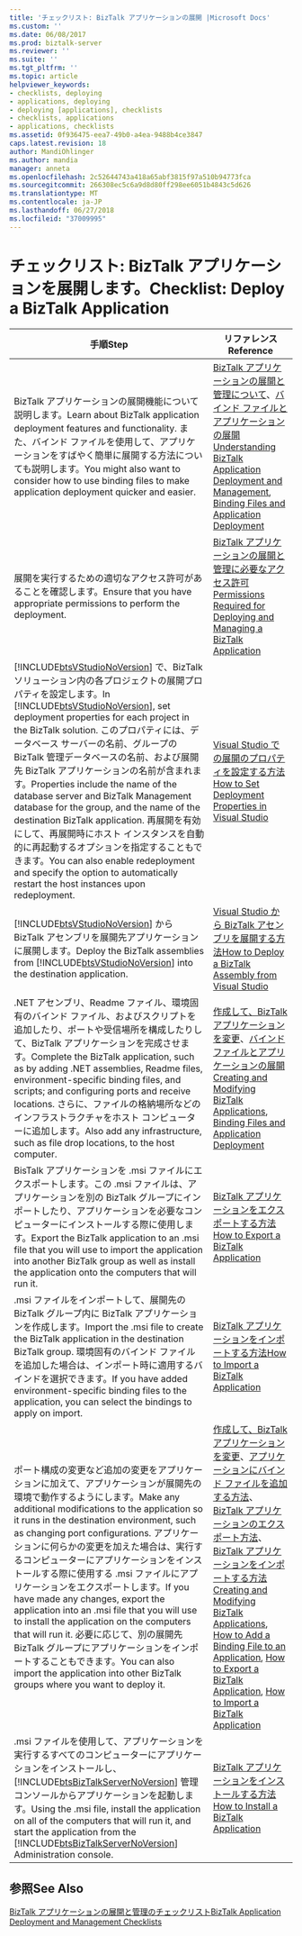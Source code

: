 ```yaml
---
title: 'チェックリスト: BizTalk アプリケーションの展開 |Microsoft Docs'
ms.custom: ''
ms.date: 06/08/2017
ms.prod: biztalk-server
ms.reviewer: ''
ms.suite: ''
ms.tgt_pltfrm: ''
ms.topic: article
helpviewer_keywords:
- checklists, deploying
- applications, deploying
- deploying [applications], checklists
- checklists, applications
- applications, checklists
ms.assetid: 0f936475-eea7-49b0-a4ea-9488b4ce3847
caps.latest.revision: 18
author: MandiOhlinger
ms.author: mandia
manager: anneta
ms.openlocfilehash: 2c52644743a418a65abf3815f97a510b94773fca
ms.sourcegitcommit: 266308ec5c6a9d8d80ff298ee6051b4843c5d626
ms.translationtype: MT
ms.contentlocale: ja-JP
ms.lasthandoff: 06/27/2018
ms.locfileid: "37009995"
---
```

# <a name="checklist-deploy-a-biztalk-application"></a><span data-ttu-id="36fe5-102">チェックリスト: BizTalk アプリケーションを展開します。</span><span class="sxs-lookup"><span data-stu-id="36fe5-102">Checklist: Deploy a BizTalk Application</span></span>

|                                                                                                                                                                                                             <span data-ttu-id="36fe5-103">手順</span><span class="sxs-lookup"><span data-stu-id="36fe5-103">Step</span></span>                                                                                                                                                                                                             |                                                                                                                                                                                          <span data-ttu-id="36fe5-104">リファレンス</span><span class="sxs-lookup"><span data-stu-id="36fe5-104">Reference</span></span>                                                                                                                                                                                          |
|------------------------------------------------------------------------------------------------------------------------------------------------------------------------------------------------------------------------------------------------------------------------------------------------------------------------------------------------------------------------------------------------------------------------------|---------------------------------------------------------------------------------------------------------------------------------------------------------------------------------------------------------------------------------------------------------------------------------------------------------------------------------------------------------------------------------------------|
|                                                                                                                      <span data-ttu-id="36fe5-105">BizTalk アプリケーションの展開機能について説明します。</span><span class="sxs-lookup"><span data-stu-id="36fe5-105">Learn about BizTalk application deployment features and functionality.</span></span> <span data-ttu-id="36fe5-106">また、バインド ファイルを使用して、アプリケーションをすばやく簡単に展開する方法についても説明します。</span><span class="sxs-lookup"><span data-stu-id="36fe5-106">You might also want to consider how to use binding files to make application deployment quicker and easier.</span></span>                                                                                                                      |                                                                           <span data-ttu-id="36fe5-107">[BizTalk アプリケーションの展開と管理について](../core/understanding-biztalk-application-deployment-and-management.md)、[バインド ファイルとアプリケーションの展開](../core/binding-files-and-application-deployment.md)</span><span class="sxs-lookup"><span data-stu-id="36fe5-107">[Understanding BizTalk Application Deployment and Management](../core/understanding-biztalk-application-deployment-and-management.md), [Binding Files and Application Deployment](../core/binding-files-and-application-deployment.md)</span></span>                                                                            |
|                                                                                                                                                                           <span data-ttu-id="36fe5-108">展開を実行するための適切なアクセス許可があることを確認します。</span><span class="sxs-lookup"><span data-stu-id="36fe5-108">Ensure that you have appropriate permissions to perform the deployment.</span></span>                                                                                                                                                                            |                                                                                                                  [<span data-ttu-id="36fe5-109">BizTalk アプリケーションの展開と管理に必要なアクセス許可</span><span class="sxs-lookup"><span data-stu-id="36fe5-109">Permissions Required for Deploying and Managing a BizTalk Application</span></span>](../core/permissions-required-for-deploying-and-managing-a-biztalk-application.md)                                                                                                                  |
| <span data-ttu-id="36fe5-110">[!INCLUDE[btsVStudioNoVersion](../includes/btsvstudionoversion-md.md)] で、BizTalk ソリューション内の各プロジェクトの展開プロパティを設定します。</span><span class="sxs-lookup"><span data-stu-id="36fe5-110">In [!INCLUDE[btsVStudioNoVersion](../includes/btsvstudionoversion-md.md)], set deployment properties for each project in the BizTalk solution.</span></span> <span data-ttu-id="36fe5-111">このプロパティには、データベース サーバーの名前、グループの BizTalk 管理データベースの名前、および展開先 BizTalk アプリケーションの名前が含まれます。</span><span class="sxs-lookup"><span data-stu-id="36fe5-111">Properties include the name of the database server and BizTalk Management database for the group, and the name of the destination BizTalk application.</span></span> <span data-ttu-id="36fe5-112">再展開を有効にして、再展開時にホスト インスタンスを自動的に再起動するオプションを指定することもできます。</span><span class="sxs-lookup"><span data-stu-id="36fe5-112">You can also enable redeployment and specify the option to automatically restart the host instances upon redeployment.</span></span> |                                                                                                                                      [<span data-ttu-id="36fe5-113">Visual Studio での展開のプロパティを設定する方法</span><span class="sxs-lookup"><span data-stu-id="36fe5-113">How to Set Deployment Properties in Visual Studio</span></span>](../core/how-to-set-deployment-properties-in-visual-studio.md)                                                                                                                                      |
|                                                                                                                                         <span data-ttu-id="36fe5-114">[!INCLUDE[btsVStudioNoVersion](../includes/btsvstudionoversion-md.md)] から BizTalk アセンブリを展開先アプリケーションに展開します。</span><span class="sxs-lookup"><span data-stu-id="36fe5-114">Deploy the BizTalk assemblies from [!INCLUDE[btsVStudioNoVersion](../includes/btsvstudionoversion-md.md)] into the destination application.</span></span>                                                                                                                                          |                                                                                                                                    [<span data-ttu-id="36fe5-115">Visual Studio から BizTalk アセンブリを展開する方法</span><span class="sxs-lookup"><span data-stu-id="36fe5-115">How to Deploy a BizTalk Assembly from Visual Studio</span></span>](../core/how-to-deploy-a-biztalk-assembly-from-visual-studio.md)                                                                                                                                    |
|                                                                               <span data-ttu-id="36fe5-116">.NET アセンブリ、Readme ファイル、環境固有のバインド ファイル、およびスクリプトを追加したり、ポートや受信場所を構成したりして、BizTalk アプリケーションを完成させます。</span><span class="sxs-lookup"><span data-stu-id="36fe5-116">Complete the BizTalk application, such as by adding .NET assemblies, Readme files, environment-specific binding files, and scripts; and configuring ports and receive locations.</span></span> <span data-ttu-id="36fe5-117">さらに、ファイルの格納場所などのインフラストラクチャをホスト コンピューターに追加します。</span><span class="sxs-lookup"><span data-stu-id="36fe5-117">Also add any infrastructure, such as file drop locations, to the host computer.</span></span>                                                                               |                                                                                           <span data-ttu-id="36fe5-118">[作成して、BizTalk アプリケーションを変更](../core/creating-and-modifying-biztalk-applications.md)、[バインド ファイルとアプリケーションの展開](../core/binding-files-and-application-deployment.md)</span><span class="sxs-lookup"><span data-stu-id="36fe5-118">[Creating and Modifying BizTalk Applications](../core/creating-and-modifying-biztalk-applications.md), [Binding Files and Application Deployment](../core/binding-files-and-application-deployment.md)</span></span>                                                                                            |
|                                                                                                                <span data-ttu-id="36fe5-119">BisTalk アプリケーションを .msi ファイルにエクスポートします。この .msi ファイルは、アプリケーションを別の BizTalk グループにインポートしたり、アプリケーションを必要なコンピューターにインストールする際に使用します。</span><span class="sxs-lookup"><span data-stu-id="36fe5-119">Export the BizTalk application to an .msi file that you will use to import the application into another BizTalk group as well as install the application onto the computers that will run it.</span></span>                                                                                                                 |                                                                                                                                                    [<span data-ttu-id="36fe5-120">BizTalk アプリケーションをエクスポートする方法</span><span class="sxs-lookup"><span data-stu-id="36fe5-120">How to Export a BizTalk Application</span></span>](../core/how-to-export-a-biztalk-application.md)                                                                                                                                                    |
|                                                                                                      <span data-ttu-id="36fe5-121">.msi ファイルをインポートして、展開先の BizTalk グループ内に BizTalk アプリケーションを作成します。</span><span class="sxs-lookup"><span data-stu-id="36fe5-121">Import the .msi file to create the BizTalk application in the destination BizTalk group.</span></span> <span data-ttu-id="36fe5-122">環境固有のバインド ファイルを追加した場合は、インポート時に適用するバインドを選択できます。</span><span class="sxs-lookup"><span data-stu-id="36fe5-122">If you have added environment-specific binding files to the application, you can select the bindings to apply on import.</span></span>                                                                                                       |                                                                                                                                                    [<span data-ttu-id="36fe5-123">BizTalk アプリケーションをインポートする方法</span><span class="sxs-lookup"><span data-stu-id="36fe5-123">How to Import a BizTalk Application</span></span>](../core/how-to-import-a-biztalk-application.md)                                                                                                                                                    |
|                   <span data-ttu-id="36fe5-124">ポート構成の変更など追加の変更をアプリケーションに加えて、アプリケーションが展開先の環境で動作するようにします。</span><span class="sxs-lookup"><span data-stu-id="36fe5-124">Make any additional modifications to the application so it runs in the destination environment, such as changing port configurations.</span></span> <span data-ttu-id="36fe5-125">アプリケーションに何らかの変更を加えた場合は、実行するコンピューターにアプリケーションをインストールする際に使用する .msi ファイルにアプリケーションをエクスポートします。</span><span class="sxs-lookup"><span data-stu-id="36fe5-125">If you have made any changes, export the application into an .msi file that you will use to install the application on the computers that will run it.</span></span> <span data-ttu-id="36fe5-126">必要に応じて、別の展開先 BizTalk グループにアプリケーションをインポートすることもできます。</span><span class="sxs-lookup"><span data-stu-id="36fe5-126">You can also import the application into other BizTalk groups where you want to deploy it.</span></span>                    | <span data-ttu-id="36fe5-127">[作成して、BizTalk アプリケーションを変更](../core/creating-and-modifying-biztalk-applications.md)、[アプリケーションにバインド ファイルを追加する方法](../core/how-to-add-a-binding-file-to-an-application2.md)、 [BizTalk アプリケーションのエクスポート方法](../core/how-to-export-a-biztalk-application.md)、 [BizTalk アプリケーションをインポートする方法](../core/how-to-import-a-biztalk-application.md)</span><span class="sxs-lookup"><span data-stu-id="36fe5-127">[Creating and Modifying BizTalk Applications](../core/creating-and-modifying-biztalk-applications.md), [How to Add a Binding File to an Application](../core/how-to-add-a-binding-file-to-an-application2.md), [How to Export a BizTalk Application](../core/how-to-export-a-biztalk-application.md), [How to Import a BizTalk Application](../core/how-to-import-a-biztalk-application.md)</span></span> |
|                                                                                             <span data-ttu-id="36fe5-128">.msi ファイルを使用して、アプリケーションを実行するすべてのコンピューターにアプリケーションをインストールし、[!INCLUDE[btsBizTalkServerNoVersion](../includes/btsbiztalkservernoversion-md.md)] 管理コンソールからアプリケーションを起動します。</span><span class="sxs-lookup"><span data-stu-id="36fe5-128">Using the .msi file, install the application on all of the computers that will run it, and start the application from the [!INCLUDE[btsBizTalkServerNoVersion](../includes/btsbiztalkservernoversion-md.md)] Administration console.</span></span>                                                                                             |                                                                                                                                                   [<span data-ttu-id="36fe5-129">BizTalk アプリケーションをインストールする方法</span><span class="sxs-lookup"><span data-stu-id="36fe5-129">How to Install a BizTalk Application</span></span>](../core/how-to-install-a-biztalk-application.md)                                                                                                                                                   |

## <a name="see-also"></a><span data-ttu-id="36fe5-130">参照</span><span class="sxs-lookup"><span data-stu-id="36fe5-130">See Also</span></span>  
 [<span data-ttu-id="36fe5-131">BizTalk アプリケーションの展開と管理のチェックリスト</span><span class="sxs-lookup"><span data-stu-id="36fe5-131">BizTalk Application Deployment and Management Checklists</span></span>](../core/biztalk-application-deployment-and-management-checklists.md)